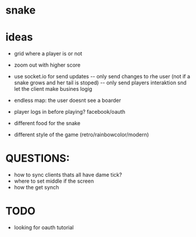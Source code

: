 # snake


# ideas
- grid where a player is or not
- zoom out with higher score
- use socket.io for send updates 
-- only send changes to rhe user (not if a snake grows and her tail is stoped)
-- only send players interaktion snd let the client make busines logig
- endless map: the user doesnt see a boarder 


- player logs in before playing? facebook/oauth
- different food for the snake
- different style of the game (retro/rainbowcolor/modern)

# QUESTIONS:
- how to sync clients thats all have dame tick?
- where to set middle if the screen
- how the get synch

# TODO
- looking for oauth tutorial
